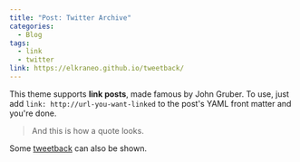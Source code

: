 ```yaml
---
title: "Post: Twitter Archive"
categories:
  - Blog
tags:
  - link
  - twitter
link: https://elkraneo.github.io/tweetback/
---
```


This theme supports **link posts**, made famous by John Gruber. To use, just add `link: http://url-you-want-linked` to the post's YAML front matter and you're done.

> And this is how a quote looks.

Some [tweetback](#https://elkraneo.github.io/tweetback/) can also be shown.